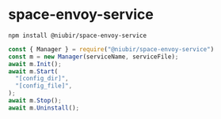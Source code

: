 # space-envoy-service

```
npm install @niubir/space-envoy-service
```

```javascript
const { Manager } = require("@niubir/space-envoy-service")
const m = new Manager(serviceName, serviceFile);
await m.Init();
await m.Start(
  "[config_dir]",
  "[config_file]",
);
await m.Stop();
await m.Uninstall();
```
